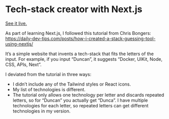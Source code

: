 # Tech-stack creator with Next.js
[See it live.](https://duncan-tech-stacks.netlify.app/)

As part of learning Next.js, I followed this tutorial from Chris Bongers: https://daily-dev-tips.com/posts/how-i-created-a-stack-guessing-tool-using-nextjs/

It’s a simple website that invents a tech-stack that fits the letters of the input. For example, if you input “Duncan”, it suggests “Docker, UIKit, Node, CSS, APIs, Next”.

I deviated from the tutorial in three ways:
* I didn’t include any of the Tailwind styles or React icons.
* My list of technologies is different.
* The tutorial only allows one technology per letter and discards repeated letters, so for “Duncan” you actually get “Dunca”. I have multiple technologies for each letter, so repeated letters can get different technologies in my version.
